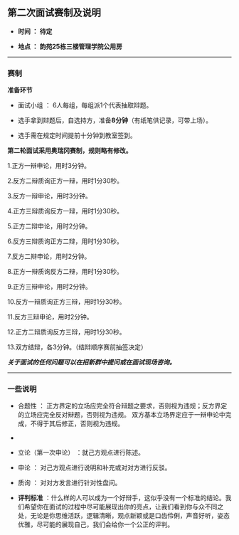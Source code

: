 ## 第二次面试赛制及说明


- **时间 ： 待定**

- **地点 ： 韵苑25栋三楼管理学院公用房**

***

### 赛制

**准备环节**

- 面试小组 ： 6人每组，每组派1个代表抽取辩题。

- 选手拿到辩题后，自选持方，准备**8分钟**（有纸笔供记录，可带上场）。

- 选手需在规定时间提前十分钟到教室签到。


**第二轮面试采用奥瑞冈赛制，规则略有修改。**

1.正方一辩申论，用时3分钟。

2.反方二辩质询正方一辩，用时1分30秒。

3.反方一辩申论，用时3分钟。

4.正方三辩质询反方一辩，用时1分30秒。

5.正方二辩申论，用时2分钟。

6.反方三辩质询正方二辩，用时1分30秒。

7.反方二辩申论，用时2分钟。

8.正方一辩质询反方二辩，用时1分30秒。

9.正方三辩申论，用时2分钟。

10.反方一辩质询正方三辩，用时1分30秒。

11.反方三辩申论，用时2分钟。

12.正方二辩质询反方三辩，用时1分30秒。

13.双方结辩，各3分钟。（结辩顺序赛前抽签决定）

**_关于面试的任何问题可以在招新群中提问或在面试现场咨询。_**

***

### 一些说明

- 合题性 ： 正方界定的立场应完全符合辩题之要求，否则视为违规；反方界定的立场应完全反对辩题，否则视为违规。
  双方基本立场界定应于一辩申论中完成，不得于其后修正，否则视为违规。
  
- 

- 立论（第一次申论） ：就己方观点进行陈述。

- 申论 ： 对己方观点进行说明和补充或对对方进行反驳。

- 质询 ： 对对方发言进行针对性盘问。

- **评判标准** ：什么样的人可以成为一个好辩手，这似乎没有一个标准的结论。我们希望你在面试的过程中尽可能展现出你的亮点，让我们看到你与众不同之处，无论是你思维活跃，逻辑清晰，观点新颖或是口齿伶俐，声音好听，姿态优雅，尽可能的展现自己，我们会给你一个公正的评判。
